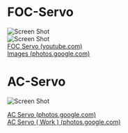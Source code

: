 # FOC-Servo
![Screen Shot](https://lh3.googleusercontent.com/vWZbaQVdAhu1QQO_cTlWY4MgnAb2BmGCg2ht9W3ZADUsB-J3ieZKUOjoW8N4zHFRGdZp8hFGPKCy6uawGKFupMPxBJmIFaj5hGluz3LkEmy5S17hmuiLZEQlVxxbsq9VOWg288KpUEtcyImdLcbH4nJbDOrk7feC0b6LQ1DTAXJD6xIRRkscn5fKtOFiCyshHNf-yYZnXZzY7v92_SR10B9enX9Oa1QhKC0Zo4pFHIeS9buX3Prl2VSoP0p2f9dSjYG3iJzVJJ4cjOTOYSJCoFbktkBBuRvZ9yOYemuwcPBqjm2Aqjuo5mWAgzC-g0u8LBz8_ISS-xWrEu7XkNp3rqmE0j6_iL28L1pHF4nmJSnV0F_0pvuBMTZbZnvaV3lmYf0SQIsa0-76etPjSC5jA3zWO_9prSDMudj7b2m4mwxrd_XN79okazN7x6W9LXKWux-t0f8W2QBu25lEgwM-dTigUHxHYiCUhdcBQTDeFgdGpegSvgsOzxQlizkStA1ZrNoxv37GxwSWOPVyg8SRRRMWrbqQP0fdLs4uiXirrpl6c84sBvOwoKhNLHmpYTo9-d7bUEOs_W8uyZnnRY8boEB0MJfAz7LJxCBVNjXnpN_daKvdNwv219_3wybdyhxH5bj7qB9RDaEJVHH0xf9plpmDgyaLtqyamIorE5iW7Q=w1572-h1179-no)<br>
![Screen Shot](https://lh3.googleusercontent.com/k02gDKrigeXRs4gnt29zIekYWgJM7NDDvpPBwwBkn84v4wwCzqt8nw-INf11CDgn7xQ7Py5mxIiK_7V0SbNQoPlOT3bTszP4-zwKSuMI01aGK7_4IhnsZZ5Z7r1dPS8m6I9LZv3YYpQsvTk1K4j1EelQm8jLoi5QNvEOz-FvpGVZwKJkS9vO1XtkHeE4zk9rVJoZjloqsFnxf6_mEEpo1JaTmMSzqUu0BTOOYX97MykgnaL4p3ELG66Kbez4t6Lvg8YSnU9Ltbq5jz9uCMgsXV7kkRO0mRdbd6jPAT2u14GJWXknMUGbn2uqpa3rRhNTl81p2y2OLagABrOaGPtVqzI5KLYQBMGvRb8pLV3gTC-SgxF0fuM8P7-ImlSoCKKW4M-aQfWppRQZcFfsLp-E7-kPCjrrwxV5XEZZyoRGvc7qfGslpKFDynpH2KSDDe61FRB4h4jSAbreOhekBrllv7LVYmnvaclYAikYPAygZMUPMjnbqFKZi_-_RrciDLW16teUsW3NS0HijvG6KOLEbynRKwrUGT3R_amJrg2y10YHOSGbepvXF0Xuh3haF8Pk2yhVCZG2qWtMv-iXLtL526J6DCeSrQHVDLIhtxiESPV2ZTU_wgwGWl188nJnMD6YXfbKLWg5SoCA2hz2HVpunoGfktz3Lt1SIodtHRgSmA=w1572-h1179-no)<br>
[FOC Servo (youtube.com)](https://www.youtube.com/watch?v=d91JvBRgOYI&list=PLE616v1yP137koahQjisksADdZlHxYS2S)<br>
[Images (photos.google.com)](https://goo.gl/photos/JQcb6tujQgFE7cGe8)<br>

# AC-Servo
![Screen Shot](https://lh3.googleusercontent.com/InO0-X00L5HjlXPxuh1YEjHJFSkUZFtOApBEi4UaxSTPb9P_QFyURlaM9I8N8cGii7pULpo6o4EXxeGouaYiY4lC6Kz6RivBfqiPAh9K2oRpcYkvYIHu17OkECJ6e2FBvHD5CIEYPnccBth1VAMi6_NGUH8vluU_3zfoT785-X81UAu9X3ewuF4Hv4TFzx-BPBHCW2oewmVy1OYqN_RM4jMVyNYgm047YA81ab1-KXVNjyB3TT6EyaVp_5hVKxsnxAwqsmA9SToYOupK6zUkhS5GmJsAwiaa065885K3q9S96F79FyxyqpMNXp9kvOWaOszUekfrR_CrvjRdldlZTlmVMwnjsETIEQ2s5GbruYBjzTjdpzQbDMcVgDvs_bUZGg7GsPLNmPTYXevoz2cMCvbN2Q-9_fhSFlpYpl3opcZ2RupjmNxaqhT3yl_42L_v6f9WMqQT6NlQBk_QC21Ln013LTSn60Qf7zM8eraPTgBrA7T2kTm2WHEvtyGzwhygOm-KNEVWI5vc4HmTfOWSWKSE_RJDDSoxtdrD4LYK1ZHu1DPog4PJUM_owncTiQRPLKI1CUuruEjPLMy4CZy9KJe3nysguwvQm7qaSPnMRbYmxLYDbtbTNJx2IUp1Rz1COHA0BrA35666Xp8BiKKPRK0gXBy38mMYAO1zs7tCIh62oI72LmdtQqa65aXLWokCe901ilnWZ3QXxQAgrQ=w1260-h945-no)<br>

[AC Servo (photos.google.com)](https://photos.app.goo.gl/785x7djrvYAcP9JZ6)<br>
[AC Servo ( Work ) (photos.google.com)](https://photos.app.goo.gl/srzg5DDZzGg4B8dc7)<br>
